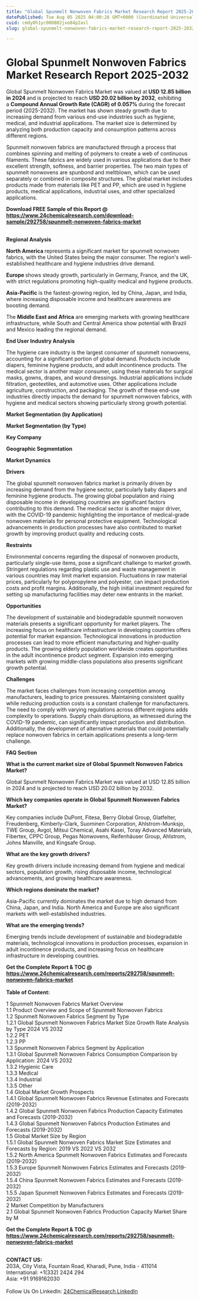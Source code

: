```yaml
---
title: "Global Spunmelt Nonwoven Fabrics Market Research Report 2025-2032"
datePublished: Tue Aug 05 2025 04:00:26 GMT+0000 (Coordinated Universal Time)
cuid: cmdy0h1yc000802jxe84p2asl
slug: global-spunmelt-nonwoven-fabrics-market-research-report-2025-2032

---
```


# Global Spunmelt Nonwoven Fabrics Market Research Report 2025-2032

<p>Global Spunmelt Nonwoven Fabrics Market was valued at<strong> USD 12.85 billion in 2024 </strong>and is projected to reach <strong>USD 20.02 billion by 2032</strong>, exhibiting a <strong>Compound Annual Growth Rate (CAGR) of 0.057% </strong>during the forecast period (2025-2032). The market has shown steady growth due to increasing demand from various end-use industries such as hygiene, medical, and industrial applications. The market size is determined by analyzing both production capacity and consumption patterns across different regions.</p><p>
</p><p>Spunmelt nonwoven fabrics are manufactured through a process that combines spinning and melting of polymers to create a web of continuous filaments. These fabrics are widely used in various applications due to their excellent strength, softness, and barrier properties. The two main types of spunmelt nonwovens are spunbond and meltblown, which can be used separately or combined in composite structures. The global market includes products made from materials like PET and PP, which are used in hygiene products, medical applications, industrial uses, and other specialized applications.</p><div><b>Download FREE Sample of this Report @ 
            <a href="https://www.24chemicalresearch.com/download-sample/292758/spunmelt-nonwoven-fabrics-market">
            https://www.24chemicalresearch.com/download-sample/292758/spunmelt-nonwoven-fabrics-market</a></b></div><br><p>
<strong>Regional Analysis</strong></p><p>
</p><p><strong>North America </strong>represents a significant market for spunmelt nonwoven fabrics, with the United States being the major consumer. The region's well-established healthcare and hygiene industries drive demand.</p><p>
</p><p><strong>Europe </strong>shows steady growth, particularly in Germany, France, and the UK, with strict regulations promoting high-quality medical and hygiene products.</p><p>
</p><p><strong>Asia-Pacific</strong> is the fastest-growing region, led by China, Japan, and India, where increasing disposable income and healthcare awareness are boosting demand.</p><p>
</p><p>The <strong>Middle East and Africa</strong> are emerging markets with growing healthcare infrastructure, while South and Central America show potential with Brazil and Mexico leading the regional demand.</p><p>
<strong>End User Industry Analysis</strong></p><p>
</p><p>The hygiene care industry is the largest consumer of spunmelt nonwovens, accounting for a significant portion of global demand. Products include diapers, feminine hygiene products, and adult incontinence products. The medical sector is another major consumer, using these materials for surgical masks, gowns, drapes, and wound dressings. Industrial applications include filtration, geotextiles, and automotive uses. Other applications include agriculture, construction, and packaging. The growth of these end-use industries directly impacts the demand for spunmelt nonwoven fabrics, with hygiene and medical sectors showing particularly strong growth potential.</p><p>
<strong>Market Segmentation (by Application)</strong></p><p>
</p><p>
<strong>Market Segmentation (by Type)</strong></p><p>
</p><p>
<strong>Key Company</strong></p><p>
</p><p>
<strong>Geographic Segmentation</strong></p><p>
</p><p>
<strong>Market Dynamics</strong></p><p>
<strong>Drivers</strong></p><p>
</p><p>The global spunmelt nonwoven fabrics market is primarily driven by increasing demand from the hygiene sector, particularly baby diapers and feminine hygiene products. The growing global population and rising disposable income in developing countries are significant factors contributing to this demand. The medical sector is another major driver, with the COVID-19 pandemic highlighting the importance of medical-grade nonwoven materials for personal protective equipment. Technological advancements in production processes have also contributed to market growth by improving product quality and reducing costs.</p><p>
<strong>Restraints</strong></p><p>
</p><p>Environmental concerns regarding the disposal of nonwoven products, particularly single-use items, pose a significant challenge to market growth. Stringent regulations regarding plastic use and waste management in various countries may limit market expansion. Fluctuations in raw material prices, particularly for polypropylene and polyester, can impact production costs and profit margins. Additionally, the high initial investment required for setting up manufacturing facilities may deter new entrants in the market.</p><p>
<strong>Opportunities</strong></p><p>
</p><p>The development of sustainable and biodegradable spunmelt nonwoven materials presents a significant opportunity for market players. The increasing focus on healthcare infrastructure in developing countries offers potential for market expansion. Technological innovations in production processes can lead to more efficient manufacturing and higher-quality products. The growing elderly population worldwide creates opportunities in the adult incontinence product segment. Expansion into emerging markets with growing middle-class populations also presents significant growth potential.</p><p>
<strong>Challenges</strong></p><p>
</p><p>The market faces challenges from increasing competition among manufacturers, leading to price pressures. Maintaining consistent quality while reducing production costs is a constant challenge for manufacturers. The need to comply with varying regulations across different regions adds complexity to operations. Supply chain disruptions, as witnessed during the COVID-19 pandemic, can significantly impact production and distribution. Additionally, the development of alternative materials that could potentially replace nonwoven fabrics in certain applications presents a long-term challenge.</p><p>
<strong>FAQ Section</strong></p><p>
</p><p><strong>What is the current market size of Global Spunmelt Nonwoven Fabrics Market?</strong></p><p>
</p><p>Global Spunmelt Nonwoven Fabrics Market was valued at USD 12.85 billion in 2024 and is projected to reach USD 20.02 billion by 2032.</p><p>
</p><p><strong>Which key companies operate in Global Spunmelt Nonwoven Fabrics Market?</strong></p><p>
</p><p>Key companies include DuPont, Fitesa, Berry Global Group, Glatfelter, Freudenberg, Kimberly-Clark, Suominen Corporation, Ahlstrom-Munksjo, TWE Group, Avgol, Mitsui Chemical, Asahi Kasei, Toray Advanced Materials, Fibertex, CPPC Group, Pegas Nonwovens, Reifenhäuser Group, Ahlstrom, Johns Manville, and Kingsafe Group.</p><p>
</p><p><strong>What are the key growth drivers?</strong></p><p>
</p><p>Key growth drivers include increasing demand from hygiene and medical sectors, population growth, rising disposable income, technological advancements, and growing healthcare awareness.</p><p>
</p><p><strong>Which regions dominate the market?</strong></p><p>
</p><p>Asia-Pacific currently dominates the market due to high demand from China, Japan, and India. North America and Europe are also significant markets with well-established industries.</p><p>
</p><p><strong>What are the emerging trends?</strong></p><p>
</p><p>Emerging trends include development of sustainable and biodegradable materials, technological innovations in production processes, expansion in adult incontinence products, and increasing focus on healthcare infrastructure in developing countries.</p>

<div><b>Get the Complete Report & TOC @ 
            <a href="https://www.24chemicalresearch.com/reports/292758/spunmelt-nonwoven-fabrics-market">
            https://www.24chemicalresearch.com/reports/292758/spunmelt-nonwoven-fabrics-market</a></b></div><br>
            <b>Table of Content:</b><p>1 Spunmelt Nonwoven Fabrics Market Overview<br />
    1.1 Product Overview and Scope of Spunmelt Nonwoven Fabrics<br />
    1.2 Spunmelt Nonwoven Fabrics Segment by Type<br />
        1.2.1 Global Spunmelt Nonwoven Fabrics Market Size Growth Rate Analysis by Type 2024 VS 2032<br />
        1.2.2 PET<br />
        1.2.3 PP<br />
    1.3 Spunmelt Nonwoven Fabrics Segment by Application<br />
        1.3.1 Global Spunmelt Nonwoven Fabrics Consumption Comparison by Application: 2024 VS 2032<br />
        1.3.2 Hygienic Care<br />
        1.3.3 Medical<br />
        1.3.4 Industrial<br />
        1.3.5 Other<br />
    1.4 Global Market Growth Prospects<br />
        1.4.1 Global Spunmelt Nonwoven Fabrics Revenue Estimates and Forecasts (2019-2032)<br />
        1.4.2 Global Spunmelt Nonwoven Fabrics Production Capacity Estimates and Forecasts (2019-2032)<br />
        1.4.3 Global Spunmelt Nonwoven Fabrics Production Estimates and Forecasts (2019-2032)<br />
    1.5 Global Market Size by Region<br />
        1.5.1 Global Spunmelt Nonwoven Fabrics Market Size Estimates and Forecasts by Region: 2019 VS 2022 VS 2032<br />
        1.5.2 North America Spunmelt Nonwoven Fabrics Estimates and Forecasts (2019-2032)<br />
        1.5.3 Europe Spunmelt Nonwoven Fabrics Estimates and Forecasts (2019-2032)<br />
        1.5.4 China Spunmelt Nonwoven Fabrics Estimates and Forecasts (2019-2032)<br />
        1.5.5 Japan Spunmelt Nonwoven Fabrics Estimates and Forecasts (2019-2032)<br />
2 Market Competition by Manufacturers<br />
    2.1 Global Spunmelt Nonwoven Fabrics Production Capacity Market Share by M</p>

<div><b>Get the Complete Report & TOC @ 
            <a href="https://www.24chemicalresearch.com/reports/292758/spunmelt-nonwoven-fabrics-market">
            https://www.24chemicalresearch.com/reports/292758/spunmelt-nonwoven-fabrics-market</a></b></div><br>

<b>CONTACT US:</b><br>
            203A, City Vista, Fountain Road, Kharadi, Pune, India - 411014<br>
            International: +1(332) 2424 294<br>
            Asia: +91 9169162030 <br><br>
            Follow Us On LinkedIn: <a href="https://www.linkedin.com/company/24chemicalresearch/">24ChemicalResearch LinkedIn</a>